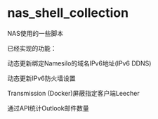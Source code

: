 # nas_shell_collection

NAS使用的一些脚本

已经实现的功能：

动态更新绑定Namesilo的域名IPv6地址(IPv6 DDNS)

动态更新IPv6防火墙设置

Transmission (Docker)屏蔽指定客户端Leecher

通过API统计Outlook邮件数量
